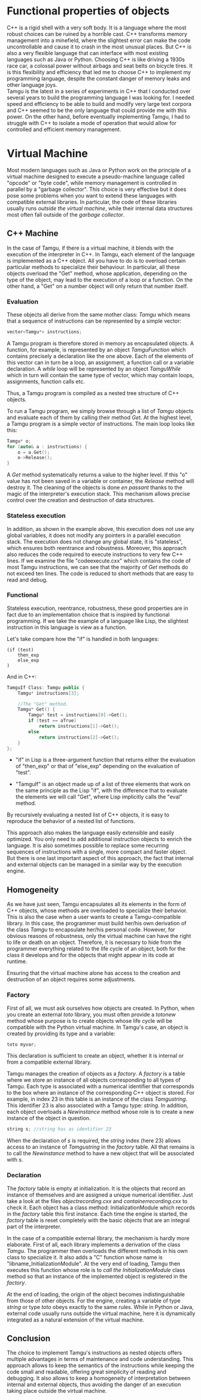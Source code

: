 # Functional properties of objects

C++ is a rigid shell with a very soft body.   It is a language where the most robust choices can be ruined by a horrible cast.  C++ transforms memory management into a minefield, where the slightest error can make the code uncontrollable and cause it to crash in the most unusual places.  But C++ is also a very flexible language that can interface with most existing languages such as Java or Python.  Choosing C++ is like driving a 1930s race car, a colossal power without airbags and seat belts on bicycle tires. 
It is this flexibility and efficiency that led me to choose C++ to implement my programming language, despite the constant danger of memory leaks and other language joys.  
Tamgu is the latest in a series of experiments in C++ that I conducted over several years to build the programming language I was looking for.  I needed speed and efficiency to be able to build and modify very large text corpora and C++ seemed to be the only language that could provide me with this power.  On the other hand, before eventually implementing Tamgu, I had to struggle with C++ to isolate a mode of operation that would allow for controlled and efficient memory management.  

# Virtual Machine 

Most modern languages such as Java or Python work on the principle of a virtual machine designed to execute a pseudo-machine language called "opcode" or "byte code", while memory management is controlled in parallel by a "garbage collector".  This choice is very effective but it does pose some problems when you want to extend these languages with compatible external libraries.  In particular, the code of these libraries usually runs _outside the virtual machine_, while their internal data structures most often fall outside of the _garbage collector_. 

## C++ Machine 

In the case of Tamgu, if there is a virtual machine, it blends with the execution of the interpreter in C++.  In Tamgu, each element of the language is implemented as a C++ object.  All you have to do is to overload certain particular methods to specialize their behaviour. In particular, all these objects overload the "Get" method, whose application, depending on the type of the object, may lead to the execution of a loop or a function. On the other hand, a "Get" on a number object will only return that number itself.


### Evaluation 

These objects all derive from the same mother class:  _Tamgu_ which means that a sequence of instructions can be represented by a simple vector: 

```C++ 
vector<Tamgu*> instructions; 
``` 

A Tamgu program is therefore stored in memory as encapsulated objects.  A function, for example, is represented by an object _TamguFunction_ which contains precisely a declaration like the one above.  Each of the elements of this vector can in turn be a loop, an assignment, a function call or a variable declaration.  A _while_ loop will be represented by an object _TamguWhile_ which in turn will contain the same type of vector, which may contain loops, assignments, function calls etc.  

Thus, a Tamgu program is compiled as a nested tree structure of C++ objects. 

To run a Tamgu program, we simply browse through a list of _Tamgu_ objects and evaluate each of them by calling their method _Get_.  At the highest level, a Tamgu program is a simple vector of instructions.  The main loop looks like this: 

```C++ 
Tamgu* o; 
for (auto& a : instructions) { 
    o = a.Get(); 
    o->Release(); 
} 
``` 

A _Get_ method systematically returns a value to the higher level.  If this "o" value has not been saved in a variable or container, the _Release_ method  will destroy it.  The cleaning of the objects is done _en passant_ thanks to the magic of the interpreter's execution stack.  This mechanism allows precise control over the creation and destruction of data structures. 

### Stateless execution 

In addition, as shown in the example above, this execution does not use any global variables, it does not modify any pointers in a parallel execution stack.  The execution does not change any global state, it is "stateless", which ensures both reentrance and robustness.  Moreover, this approach also reduces the code required to execute instructions to very few C++ lines.  If we examine the file "codeexecute.cxx" which contains the code of most Tamgu instructions, we can see that the majority of _Get_ methods do not exceed ten lines.  The code is reduced to short methods that are easy to read and debug. 

### Functional

Stateless execution, reentrance, robustness, these good properties are in fact due to an implementation choice that is inspired by functional programming. If we take the example of a language like Lisp, the slightest instruction in this language is view as a function.

Let's take compare how the "if" is handled in both languages:

```LISP
(if (test) 
    then_exp
    else_exp
)
```

And in C++:

```C++
TamguIf Class: Tamgu public {
    Tamgu* instructions[3];

    //The "Get" method.
    Tamgu* Get() {
        Tamgu* test = instructions[0]->Get();
        if (test == aTrue)
            return instructions[1]->Get();
        else
            return instructions[2]->Get();
    }
};
```

* "if" in Lisp is a three-argument function that returns either the evaluation of "then_exp" or that of "else_exp" depending on the evaluation of "test".

* "TamguIf" is an object made up of a list of three elements that work on the same principle as the Lisp "if", with the difference that to evaluate the elements we will call "Get", where Lisp implicitly calls the "eval" method.

By recursively evaluating a nested list of C++ objects, it is easy to reproduce the behavior of a nested list of functions.

This approach also makes the language easily extensible and easily optimized. You only need to add additional instruction objects to enrich the language. It is also sometimes possible to replace some recurring sequences of instructions with a single, more compact and faster object. But there is one last important aspect of this approach, the fact that internal and external objects can be managed in a similar way by the execution engine.

## Homogeneity

As we have just seen, Tamgu encapsulates all its elements in the form of C++ objects, whose methods are overloaded to specialize their behavior. This is also the case when a user wants to create a Tamgu-compatible library. In this case, the programmer must build her/his own derivation of the class _Tamgu_ to encapsulate her/his personal code. However, for obvious reasons of robustness, only the virtual machine can have the right to life or death on an object. Therefore, it is necessary to hide from the programmer everything related to the life cycle of an object, both for the class it develops and for the objects that might appear in its code at runtime.

Ensuring that the virtual machine alone has access to the creation and destruction of an object requires some adjustments.

### Factory

First of all, we must ask ourselves how objects are created. In Python, when you create an external _toto_ library, you must often provide a _totonew_ method whose purpose is to create objects whose life cycle will be compatible with the Python virtual machine. In Tamgu's case, an object is created by providing its type and a variable:

```C++
toto myvar;
```
This declaration is sufficient to create an object, whether it is internal or from a compatible external library.

Tamgu manages the creation of objects as a _factory_. A _factory_ is a table where we store an instance of all objects corresponding to all types of Tamgu. Each type is associated with a numerical identifier that corresponds to the box where an instance of the corresponding C++ object is stored. For example, in index 23 in this table is an instance of the class _Tamgustring_. This identifier 23 is also associated with a Tamgu type: _string_. In addition, each object overloads a _Newinstance_ method whose role is to create a new instance of the object in question.

```C++
string s; //string has as identifier 23
```

When the declaration of _s_ is required, the _string_ index (here 23) allows access to an instance of _Tamgustring_ in the _factory_ table. All that remains is to call the _Newinstance_ method to have a new object that will be associated with _s_.

### Declaration

The _factory_ table is empty at initialization. It is the objects that record an instance of themselves and are assigned a unique numerical identifier. Just take a look at the files _objectrecording.cxx_ and _containerrecording.cxx_ to check it. Each object has a class method: InitializationModule which records in the _factory_ table this first instance. Each time the engine is started, the _factory_ table is reset completely with the basic objects that are an integral part of the interpreter.

In the case of a compatible external library, the mechanism is hardly more elaborate. First of all, each library implements a derivation of the class _Tamgu_. The programmer then overloads the different methods in his own class to specialize it. It also adds a "C" function whose name is "libname_InitializationModule". At the very end of loading, Tamgu then executes this function whose role is to _call the InitializationModule_ class method so that an instance of the implemented object is registered in the _factory_.

At the end of loading, the origin of the object becomes indistinguishable from those of other objects. For the engine, creating a variable of type _string_ or type _toto_ obeys exactly to the same rules. While in Python or Java, external code usually runs outside the virtual machine, here it is dynamically integrated as a natural extension of the virtual machine.

## Conclusion

The choice to implement Tamgu's instructions as nested objects offers multiple advantages in terms of maintenance and code understanding. This approach allows to keep the semantics of the instructions while keeping the code small and readable, offering great simplicity of reading and debugging. It also allows to keep a homogeneity of interpretation between internal and external objects, thus avoiding the danger of an execution taking place outside the virtual machine.

